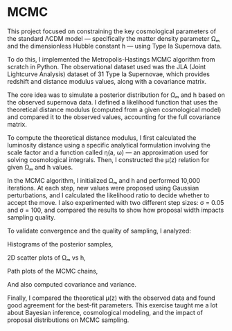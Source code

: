# MCMC

This project focused on constraining the key cosmological parameters of the standard ΛCDM model — specifically the matter density parameter Ωₘ and the dimensionless Hubble constant h — using Type Ia Supernova data.

To do this, I implemented the Metropolis-Hastings MCMC algorithm from scratch in Python. The observational dataset used was the JLA (Joint Lightcurve Analysis) dataset of 31 Type Ia Supernovae, which provides redshift and distance modulus values, along with a covariance matrix.

The core idea was to simulate a posterior distribution for Ωₘ and h based on the observed supernova data. I defined a likelihood function that uses the theoretical distance modulus (computed from a given cosmological model) and compared it to the observed values, accounting for the full covariance matrix.

To compute the theoretical distance modulus, I first calculated the luminosity distance using a specific analytical formulation involving the scale factor and a function called η(a, ω) — an approximation used for solving cosmological integrals. Then, I constructed the μ(z) relation for given Ωₘ and h values.

In the MCMC algorithm, I initialized Ωₘ and h and performed 10,000 iterations. At each step, new values were proposed using Gaussian perturbations, and I calculated the likelihood ratio to decide whether to accept the move. I also experimented with two different step sizes: σ = 0.05 and σ = 100, and compared the results to show how proposal width impacts sampling quality.

To validate convergence and the quality of sampling, I analyzed:

Histograms of the posterior samples,

2D scatter plots of Ωₘ vs h,

Path plots of the MCMC chains,

And also computed covariance and variance.

Finally, I compared the theoretical μ(z) with the observed data and found good agreement for the best-fit parameters. This exercise taught me a lot about Bayesian inference, cosmological modeling, and the impact of proposal distributions on MCMC sampling.
